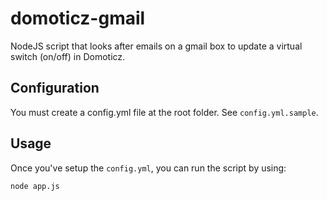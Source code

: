 # domoticz-gmail
NodeJS script that looks after emails on a gmail box to update a virtual switch (on/off) in Domoticz.

## Configuration

You must create a config.yml file at the root folder. 
See `config.yml.sample`.

## Usage

Once you've setup the `config.yml`, you can run the script by using:

```
node app.js
```

